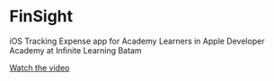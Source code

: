 # FinSight
iOS Tracking Expense app for Academy Learners in Apple Developer Academy at Infinite Learning Batam

[Watch the video](https://www.youtube.com/watch?v=VIDEO_ID)
